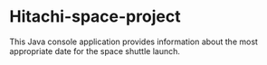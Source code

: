 # Hitachi-space-project
 This Java console application provides information about the most appropriate date for the space shuttle launch.
